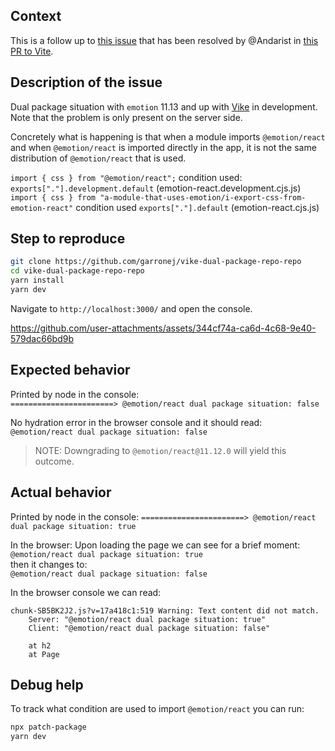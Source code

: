
## Context

This is a follow up to [this issue](https://github.com/garronej/vite-dual-package-repro-repo) that has been resolved by @Andarist in [this PR to Vite](https://github.com/vitejs/vite/pull/13370). 

## Description of the issue

Dual package situation with `emotion` 11.13 and up with [Vike](https://vike.dev/) in development.  
Note that the problem is only present on the server side.  

Concretely what is happening is that when a module imports `@emotion/react` and when `@emotion/react` is imported directly in the app, it
is not the same distribution of `@emotion/react` that is used.  

`import { css } from "@emotion/react";` condition used: `exports["."].development.default` (emotion-react.development.cjs.js)  
`import { css } from "a-module-that-uses-emotion/i-export-css-from-emotion-react"` condition used `exports["."].default` (emotion-react.cjs.js)

## Step to reproduce

```bash
git clone https://github.com/garronej/vike-dual-package-repo-repo
cd vike-dual-package-repo-repo
yarn install
yarn dev
```

Navigate to `http://localhost:3000/` and open the console.  

https://github.com/user-attachments/assets/344cf74a-ca6d-4c68-9e40-579dac66bd9b

## Expected behavior


Printed by node in the console:  
`=======================> @emotion/react dual package situation: false`

No hydration error in the browser console and it should read:  
`@emotion/react dual package situation: false`  

> NOTE: Downgrading to `@emotion/react@11.12.0` will yield this outcome.

## Actual behavior

Printed by node in the console:
`=======================> @emotion/react dual package situation: true`

In the browser: 
Upon loading the page we can see for a brief moment:  
`@emotion/react dual package situation: true`  
then it changes to:  
`@emotion/react dual package situation: false`

In the browser console we can read:  

```
chunk-SB5BK2J2.js?v=17a418c1:519 Warning: Text content did not match.  
    Server: "@emotion/react dual package situation: true"  
    Client: "@emotion/react dual package situation: false"

    at h2
    at Page
```

## Debug help

To track what condition are used to import `@emotion/react` you can run:  

```bash
npx patch-package
yarn dev
```




